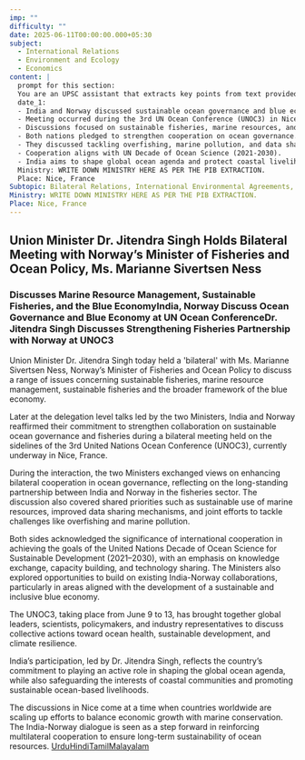 ```yaml
---
imp: ""
difficulty: ""
date: 2025-06-11T00:00:00.000+05:30
subject:
  - International Relations
  - Environment and Ecology
  - Economics
content: |
  prompt for this section:
  You are an UPSC assistant that extracts key points from text provided by the user. Output ONLY the key points without additional comments. ENSURE 100% FACTUAL CORRECTNESS. take out the 5 most important from exam perspective. keypoints in a way that it covers the complete content in bullet points, each bullet point not more than 12 words.
  date_1:
  - India and Norway discussed sustainable ocean governance and blue economy.
  - Meeting occurred during the 3rd UN Ocean Conference (UNOC3) in Nice, France.
  - Discussions focused on sustainable fisheries, marine resources, and blue economy.
  - Both nations pledged to strengthen cooperation on ocean governance.
  - They discussed tackling overfishing, marine pollution, and data sharing.
  - Cooperation aligns with UN Decade of Ocean Science (2021-2030).
  - India aims to shape global ocean agenda and protect coastal livelihoods.
  Ministry: WRITE DOWN MINISTRY HERE AS PER THE PIB EXTRACTION.
  Place: Nice, France
Subtopic: Bilateral Relations, International Environmental Agreements, Blue Economy, Marine Conservation
Ministry: WRITE DOWN MINISTRY HERE AS PER THE PIB EXTRACTION.
Place: Nice, France
---
```


## Union Minister Dr. Jitendra Singh Holds Bilateral Meeting with Norway’s Minister of Fisheries and Ocean Policy, Ms. Marianne Sivertsen Ness

### Discusses Marine Resource Management, Sustainable Fisheries, and the Blue EconomyIndia, Norway Discuss Ocean Governance and Blue Economy at UN Ocean ConferenceDr. Jitendra Singh Discusses Strengthening Fisheries Partnership with Norway at UNOC3

Union Minister Dr. Jitendra Singh today held a 'bilateral' with Ms. Marianne Sivertsen Ness, Norway’s Minister of Fisheries and Ocean Policy to discuss a range of issues concerning sustainable fisheries, marine resource management, sustainable fisheries and the broader framework of the blue economy.

Later at the delegation level talks led by the two Ministers, India and Norway reaffirmed their commitment to strengthen collaboration on sustainable ocean governance and fisheries during a bilateral meeting held on the sidelines of the 3rd United Nations Ocean Conference (UNOC3), currently underway in Nice, France.

During the interaction, the two Ministers exchanged views on enhancing bilateral cooperation in ocean governance, reflecting on the long-standing partnership between India and Norway in the fisheries sector. The discussion also covered shared priorities such as sustainable use of marine resources, improved data sharing mechanisms, and joint efforts to tackle challenges like overfishing and marine pollution.

Both sides acknowledged the significance of international cooperation in achieving the goals of the United Nations Decade of Ocean Science for Sustainable Development (2021–2030), with an emphasis on knowledge exchange, capacity building, and technology sharing. The Ministers also explored opportunities to build on existing India-Norway collaborations, particularly in areas aligned with the development of a sustainable and inclusive blue economy.

The UNOC3, taking place from June 9 to 13, has brought together global leaders, scientists, policymakers, and industry representatives to discuss collective actions toward ocean health, sustainable development, and climate resilience.

India’s participation, led by Dr. Jitendra Singh, reflects the country’s commitment to playing an active role in shaping the global ocean agenda, while also safeguarding the interests of coastal communities and promoting sustainable ocean-based livelihoods.

The discussions in Nice come at a time when countries worldwide are scaling up efforts to balance economic growth with marine conservation. The India-Norway dialogue is seen as a step forward in reinforcing multilateral cooperation to ensure long-term sustainability of ocean resources.
[Urdu](https://pib.gov.in/PressReleasePage.aspx?PRID=2135623)[Hindi](https://pib.gov.in/PressReleasePage.aspx?PRID=2135621)[Tamil](https://pib.gov.in/PressReleasePage.aspx?PRID=2135614)[Malayalam](https://pib.gov.in/PressReleasePage.aspx?PRID=2135802)